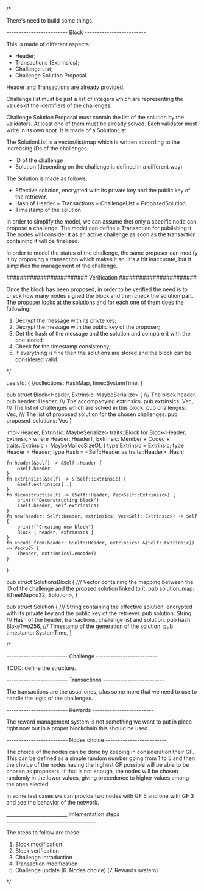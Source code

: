 
/*

There's need to build some things.

------------------------- Block -------------------------

This is made of different aspects:
- Header;
- Transactions (Extrinsics);
- Challenge List;
- Challenge Solution Proposal.

Header and Transactions are already provided.

Challenge list must be just a list of integers which are representing the values of the identifiers of the challenges.

Challenge Solution Proposal must contain the list of the solution by the validators. At least one of them must be already solved.
Each validator must write in its own spot. It is made of a SolutionList

The SolutionList is a vector/list/map which is written according to the increasing IDs of the challenges.
- ID of the challenge
- Solution (depending on the challenge is defined in a different way)

The Solution is made as follows:
- Effective solution, encrypted with its private key and the public key of the retriever.
- Hash of Header + Transactions + ChallengeList + ProposedSolution
- Timestamp of the solution

In order to simplify the model, we can assume thet only a specific node can propose a challenge. The model can define a Transaction for publishing it. The nodes will consider
it as an active challenge as soon as the transaction containing it will be finalized.

In order to model the status of the challenge, the same proposer can modify it by proposing a transaction which makes it so. It's a bit inaccurate,
but it simplifies the management of the challenge.

######################## Verification #######################

Once the block has been proposed, in order to be verified the need is to check how many nodes signed the block and then check the solution part.
The proposer looks at the solutions and for each one of them does the following:

1. Decrypt the message with its privte key;
2. Decrypt the message with the public key of the proposer;
3. Get the hash of the message and the solution and compare it with the one stored;
4. Check for the timestamp consistency;
5. If everything is fine then the solutions are stored and the block can be considered valid.

*/

use std::{
	//collections::HashMap,
	time::SystemTime,
}

pub struct Block<Header, Extrinsic: MaybeSerialize> {
	/// The block header.
	pub header: Header,
	/// The accompanying extrinsics.
	pub extrinsics: Vec<Extrinsic>,
	/// The list of challenges which are solved in this block.
	pub challenges: Vec<u8>,
	/// The list of proposed solution for the chosen challenges.
	pub proposed_solutions: Vec<SolutionsBlock>
}

impl<Header, Extrinsic: MaybeSerialize> traits::Block for Block<Header, Extrinsic>
where
	Header: HeaderT,
	Extrinsic: Member + Codec + traits::Extrinsic + MaybeMallocSizeOf,
{
	type Extrinsic = Extrinsic;
	type Header = Header;
	type Hash = <Self::Header as traits::Header>::Hash;

	fn header(&self) -> &Self::Header {
		&self.header
	}
	fn extrinsics(&self) -> &[Self::Extrinsic] {
		&self.extrinsics[..]
	}
	fn deconstruct(self) -> (Self::Header, Vec<Self::Extrinsic>) {
		print!("Deconstructing block")
		(self.header, self.extrinsics)
	}
	fn new(header: Self::Header, extrinsics: Vec<Self::Extrinsic>) -> Self {
		print!("Creating new block")
		Block { header, extrinsics }
	}
	fn encode_from(header: &Self::Header, extrinsics: &[Self::Extrinsic]) -> Vec<u8> {
		(header, extrinsics).encode()
	}
}



pub struct SolutionsBlock {
	/// Vector containing the mapping between the ID of the challenge and the propsed solution linked to it.
	pub solution_map: BTreeMap<u32, Solution>,
}

pub struct Solution {
	/// String containing the effective solution, encrypted with its private key and the public key of the retriever.
	pub solution: String,
	/// Hash of the header, transactions, challenge list and solution.
	pub hash: BlakeTwo256,
	/// Timestamp of the generation of the solution.
	pub timestamp: SystemTime,
}

/*

------------------------- Challenge -------------------------

TODO: define the structure.

------------------------- Transactions -------------------------

The transactions are the usual ones, plus some more that we need to use to handle the logic of the challenges.


------------------------- Rewards -------------------------

The reward management system is not something we want to put in place right now but in a proper blockchain this should be used.

------------------------- Nodes choice -------------------------

The choice of the nodes can be done by keeping in consideration their GF. This can be defined as a simple random number going from 1 to 5 and then the choice of
the nodes having the highest GF possible will be able to be chosen as proposers. If that is not enough, the nodes will be chosen randomly in the lower values, giving
precedence to higher values among the ones elected.

In some test cases we can provide two nodes with GF 5 and one with GF 3 and see the behavior of the network.

_________________________ Imlementation steps _____________________________________

The steps to follow are these:

1. Block modification
2. Block verification
3. Challenge introduction
4. Transaction modification
5. Challenge update
(6. Nodes choice)
(7. Rewards system)

 */